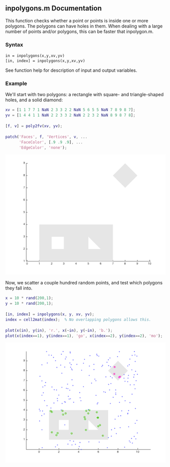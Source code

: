 ## inpolygons.m Documentation

This function checks whether a point or points is inside one or more polygons.
The polygons can have holes in them.  When dealing with a large number of points and/or polygons, this can be faster that inpolygon.m.

### Syntax

```
in = inpolygons(x,y,xv,yv)
[in, index] = inpolygons(x,y,xv,yv)
```
See function help for description of input and output variables.

### Example

We'll start with two polygons: a rectangle with square- and triangle-shaped holes, and a solid diamond:

```matlab
xv = [1 1 7 7 1 NaN 2 3 3 2 2 NaN 5 6 5 5 NaN 7 8 9 8 7];
yv = [1 4 4 1 1 NaN 2 2 3 3 2 NaN 2 2 3 2 NaN 8 9 8 7 8];

[f, v] = poly2fv(xv, yv);

patch('Faces', f, 'Vertices', v, ...
      'FaceColor', [.9 .9 .9], ...
      'EdgeColor', 'none');
```

![inpolygons1](inpolygons_readme_01.png)

Now, we scatter a couple hundred random points, and test which polygons they fall into.

```matlab
x = 10 * rand(200,1); 
y = 10 * rand(200,1);

[in, index] = inpolygons(x, y, xv, yv);
index = cell2mat(index);  % No overlapping polygons allows this.

plot(x(in), y(in), 'r.', x(~in), y(~in), 'b.');
plot(x(index==1), y(index==1), 'go', x(index==2), y(index==2), 'mo');
```


![inpolygons2](inpolygons_readme_02.png)




